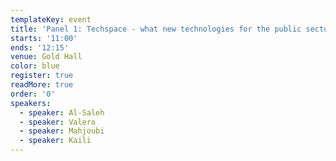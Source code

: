 ```yaml
---
templateKey: event
title: 'Panel 1: Techspace - what new technologies for the public sector?'
starts: '11:00'
ends: '12:15'
venue: Gold Hall
color: blue
register: true
readMore: true
order: '0'
speakers:
  - speaker: Al-Saleh
  - speaker: Valero
  - speaker: Mahjoubi
  - speaker: Kaili
---
```


